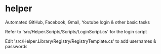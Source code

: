 # helper

Automated GitHub, Facebook, Gmail, Youtube login & other basic tasks

Refer to 'src/Helper.Scripts/Scripts/LoginScript.cs' for the login script

Edit 'src/Helper.Library/Registry/RegistryTemplate.cs' to add usernames & passwords
